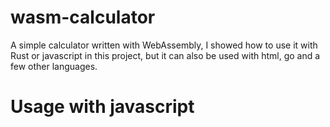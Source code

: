 # wasm-calculator

A simple calculator written with WebAssembly, I showed how to use it with Rust or javascript in this project, but it can also be used with html, go and a few other languages.

# Usage with javascript

